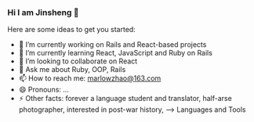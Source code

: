 ### Hi I am Jinsheng 👋


Here are some ideas to get you started:

- 🔭 I’m currently working on Rails and React-based projects
- 🌱 I’m currently learning React, JavaScript and Ruby on Rails
- 👯 I’m looking to collaborate on React
- 💬 Ask me about Ruby, OOP, Rails
- 📫 How to reach me: marlowzhao@163.com
- 😄 Pronouns: ...
- ⚡ Other facts: forever a language student and translator, half-arse photographer, interested in post-war history,
-->
Languages and Tools

